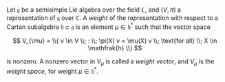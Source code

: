 Let $\mathfrak{g}$ be a semisimple Lie algebra over the field $\mathbb{C}$, and $(V, \pi)$ a representation of $\mathfrak{g}$ over $\mathbb{C}$. A *weight* of the representation with respect to a Cartan subalgebra $\mathfrak{h} \subset \mathfrak{g}$ is an element $\mu \in \mathfrak{h}^*$ such that the vector space

$$
V_{\mu} = \\{ v \in V \\; : \\; \pi(X) v = \mu(X) v \\; \text{for all} \\; X \in \mathfrak{h} \\}
$$

is nonzero. A nonzero vector in $V_{\mu}$ is called a *weight vector*, and $V_{\mu}$ is the *weight space*, for weight $\mu \in \mathfrak{h}^*$.
